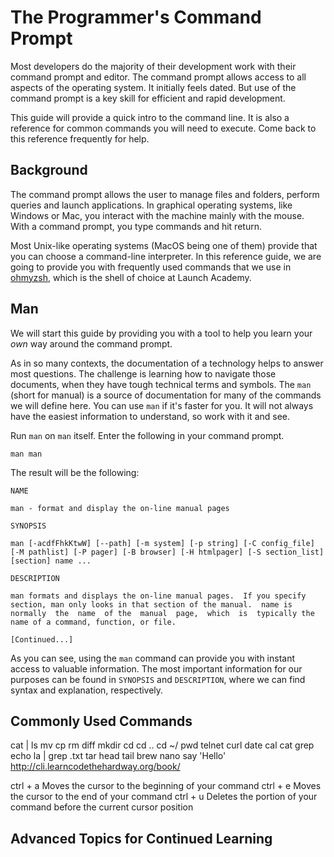 # The Programmer's Command Prompt

Most developers do the majority of their development work with their command prompt and editor. The command prompt allows access to all aspects of the operating system. It initially feels dated. But use of the command prompt is a key skill for efficient and rapid development.

This guide will provide a quick intro to the command line. It is also a reference for common commands you will need to execute. Come back to this reference frequently for help.

## Background

The command prompt allows the user to manage files and folders, perform queries and launch applications. In graphical operating systems, like Windows or Mac, you interact with the machine mainly with the mouse. With a command prompt, you type commands and hit return.

Most Unix-like operating systems (MacOS being one of them) provide that you can choose a command-line interpreter. In this reference guide, we are going to provide you with frequently used commands that we use in [ohmyzsh](http://ohmyz.sh/), which is the shell of choice at Launch Academy.

## Man

We will start this guide by providing you with a tool to help you learn your *own* way around the command prompt.

As in so many contexts, the documentation of a technology helps to answer most questions. The challenge is learning how to navigate those documents, when they have tough technical terms and symbols. The ```man``` (short for manual)  is a source of documentation for many of the commands we will define here. You can use ```man``` if it's faster for you. It will not always have the easiest information to understand, so work with it and see.

Run ```man``` on ```man``` itself. Enter the following in your command prompt.

```
man man
```
The result will be the following:

```
NAME  

man - format and display the on-line manual pages

SYNOPSIS  

man [-acdfFhkKtwW] [--path] [-m system] [-p string] [-C config_file] [-M pathlist] [-P pager] [-B browser] [-H htmlpager] [-S section_list] [section] name ...

DESCRIPTION  

man formats and displays the on-line manual pages.  If you specify section, man only looks in that section of the manual.  name is normally  the  name  of the  manual  page,  which  is  typically the name of a command, function, or file.

[Continued...]
```

As you can see, using the ```man``` command can provide you with instant access to valuable information. The most important information for our purposes can be found in ```SYNOPSIS``` and ```DESCRIPTION```, where we can find syntax and explanation, respectively.

## Commonly Used Commands

cat
|
ls
mv
cp
rm
diff
mkdir
cd
cd ..
cd ~/
pwd
telnet
curl
date
cal
cat
grep
echo
la | grep .txt
tar
head
tail
brew
nano
say 'Hello'
http://cli.learncodethehardway.org/book/

ctrl + a	Moves the cursor to the beginning of your command
ctrl + e	Moves the cursor to the end of your command
ctrl + u	Deletes the portion of your command before the current cursor position


## Advanced Topics for Continued Learning
